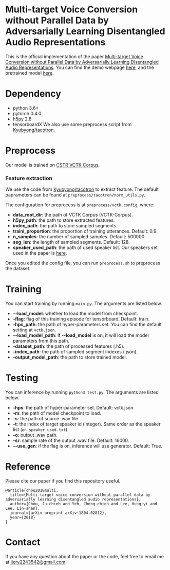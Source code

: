 # Multi-target Voice Conversion without Parallel Data by Adversarially Learning Disentangled Audio Representations
This is the official implementation of the paper [Multi-target Voice Conversion without Parallel Data by Adversarially Learning Disentangled Audio Representations](https://arxiv.org/abs/1804.02812).
You can find the demo webpage [here](https://jjery2243542.github.io/voice_conversion_demo/), and the pretrained model [here](http://speech.ee.ntu.edu.tw/~jjery2243542/resource/model/is18/model.pkl).

# Dependency
- python 3.6+
- pytorch 0.4.0
- h5py 2.8
- tensorboardX
We also use some preprocess script from [Kyubyong/tacotron](https://github.com/Kyubyong/tacotron).

# Preprocess
Our model is trained on [CSTR VCTK Corpus](https://homepages.inf.ed.ac.uk/jyamagis/page3/page58/page58.html).

### Feature extraction
We use the code from [Kyubyong/tacotron](https://github.com/Kyubyong/tacotron) to extract feature. The default paprameters can be found at ```preprocess/tacotron/norm_utils.py```.

The configuration for preprocess is at ```preprocess/vctk.config```, where: 
- **data_root_dir**: the path of VCTK Corpus (VCTK-Corpus).
- **h5py_path**: the path to store extracted features.
- **index_path**: the path to store sampled segments.
- **traini_proportion**: the proportion of training utterances. Default: 0.9.
- **n_samples**: the number of sampled samples. Default: 500000.
- **seg_len**: the length of sampled segments. Default: 128.
- **speaker_used_path**: the path of used speaker list. Our speakers set used in the paper is [here](http://speech.ee.ntu.edu.tw/~jjery2243542/resource/model/is18/en_speaker_used.txt).

Once you edited the config file, you can run ```preprocess.sh``` to preprocess the dataset.

# Training
You can start training by running ```main.py```. The arguments are listed below.
- **--load_model**: whether to load the model from checkpoint.
- **-flag**: flag of this training episode for tensorboard. Default: train.
- **-hps_path**: the path of hyper-parameters set. You can find the default setting at ```vctk.json```.
- **--load_model_path**: If **--load_model** is on, it will load the model parameters from this path.
- **-dataset_path**: the path of processed features (.h5).
- **-index_path**: the path of sampled segment indexes (.json).
- **-output_model_path**: the path to store trained model. 

# Testing
You can inference by running ```python3 test.py```. The arguments are listed below.
- **-hps**: the path of hyper-parameter set. Default: vctk.json
- **-m**: the path of model checkpoint to load.
- **-s**: the path of source .wav file.
- **-t**: the index of target speaker id (integer). Same order as the speaker list (```en_speaker_used.txt```).
- **-o**: output .wav path.
- **-sr**: sample rate of the output .wav file. Default: 16000.
- **--use_gen**: if the flag is on, inference will use generator. Default: True.

# Reference
Please cite our paper if you find this repository useful.
```
@article{chou2018multi,
  title={Multi-target voice conversion without parallel data by adversarially learning disentangled audio representations},
  author={Chou, Ju-chieh and Yeh, Cheng-chieh and Lee, Hung-yi and Lee, Lin-shan},
  journal={arXiv preprint arXiv:1804.02812},
  year={2018}
}
```

# Contact
If you have any question about the paper or the code, feel free to email me at [jjery2243542@gmail.com](jjery2243542@gmail.com).
